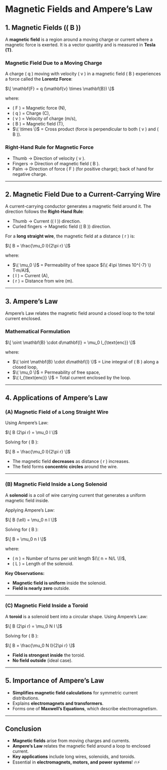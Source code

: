 # **Magnetic Fields and Ampere’s Law**  

## **1. Magnetic Fields (\( B \))**  
A **magnetic field** is a region around a moving charge or current where a magnetic force is exerted. It is a vector quantity and is measured in **Tesla (T)**.

### **Magnetic Field Due to a Moving Charge**
A charge \( q \) moving with velocity \( v \) in a magnetic field \( B \) experiences a force called the **Lorentz Force**:

$\[
\mathbf{F} = q (\mathbf{v} \times \mathbf{B})
\]$

where:
- \( F \) = Magnetic force (N),
- \( q \) = Charge (C),
- \( v \) = Velocity of charge (m/s),
- \( B \) = Magnetic field (T),
- $\( \times \)$ = Cross product (force is perpendicular to both \( v \) and \( B \)).

### **Right-Hand Rule for Magnetic Force**
- Thumb → Direction of velocity \( v \).
- Fingers → Direction of magnetic field \( B \).
- Palm → Direction of force \( F \) (for positive charge); back of hand for negative charge.

---

## **2. Magnetic Field Due to a Current-Carrying Wire**
A current-carrying conductor generates a magnetic field around it. The direction follows the **Right-Hand Rule**:
- Thumb → Current (\( I \)) direction.
- Curled fingers → Magnetic field (\( B \)) direction.

For a **long straight wire**, the magnetic field at a distance \( r \) is:

$\[
B = \frac{\mu_0 I}{2\pi r}
\]$

where:
- $\( \mu_0 \)$ = Permeability of free space $(\( 4\pi \times 10^{-7} \) T·m/A)$,
- \( I \) = Current (A),
- \( r \) = Distance from wire (m).

---

## **3. Ampere’s Law**
Ampere’s Law relates the magnetic field around a closed loop to the total current enclosed.

### **Mathematical Formulation**
$\[
\oint \mathbf{B} \cdot d\mathbf{l} = \mu_0 I_{\text{enc}}
\]$

where:
- $\( \oint \mathbf{B} \cdot d\mathbf{l} \)$ = Line integral of \( B \) along a closed loop,
- $\( \mu_0 \)$ = Permeability of free space,
- $\( I_{\text{enc}} \)$ = Total current enclosed by the loop.

---

## **4. Applications of Ampere’s Law**  

### **(A) Magnetic Field of a Long Straight Wire**
Using Ampere’s Law:

$\[
B (2\pi r) = \mu_0 I
\]$

Solving for \( B \):

$\[
B = \frac{\mu_0 I}{2\pi r}
\]$

- The magnetic field **decreases** as distance \( r \) increases.
- The field forms **concentric circles** around the wire.

---

### **(B) Magnetic Field Inside a Long Solenoid**
A **solenoid** is a coil of wire carrying current that generates a uniform magnetic field inside.

Applying Ampere’s Law:

$\[
B (\ell) = \mu_0 n I
\]$

Solving for \( B \):

$\[
B = \mu_0 n I
\]$

where:
- \( n \) = Number of turns per unit length $(\( n = N/L \))$,
- \( L \) = Length of the solenoid.

**Key Observations:**
- **Magnetic field is uniform** inside the solenoid.
- **Field is nearly zero** outside.

---

### **(C) Magnetic Field Inside a Toroid**
A **toroid** is a solenoid bent into a circular shape. Using Ampere’s Law:

$\[
B (2\pi r) = \mu_0 N I
\]$

Solving for \( B \):

$\[
B = \frac{\mu_0 N I}{2\pi r}
\]$

- **Field is strongest inside** the toroid.
- **No field outside** (ideal case).

---

## **5. Importance of Ampere’s Law**
- **Simplifies magnetic field calculations** for symmetric current distributions.
- Explains **electromagnets and transformers**.
- Forms one of **Maxwell’s Equations**, which describe electromagnetism.

---

## **Conclusion**
- **Magnetic fields** arise from moving charges and currents.
- **Ampere’s Law** relates the magnetic field around a loop to enclosed current.
- **Key applications** include long wires, solenoids, and toroids.
- Essential in **electromagnets, motors, and power systems**! 🔥⚡
